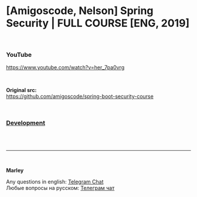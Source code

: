 # [Amigoscode, Nelson] Spring Security | FULL COURSE [ENG, 2019]

<br/>

### YouTube
https://www.youtube.com/watch?v=her_7pa0vrg


<br/>

**Original src:**  
https://github.com/amigoscode/spring-boot-security-course


<br/>

### [Development](./docs/Development.md)



<br/><br/>

---

<br/>

**Marley**

Any questions in english: <a href="https://javadev.org/chat/">Telegram Chat</a>  
Любые вопросы на русском: <a href="https://javadev.ru/chat/">Телеграм чат</a>
